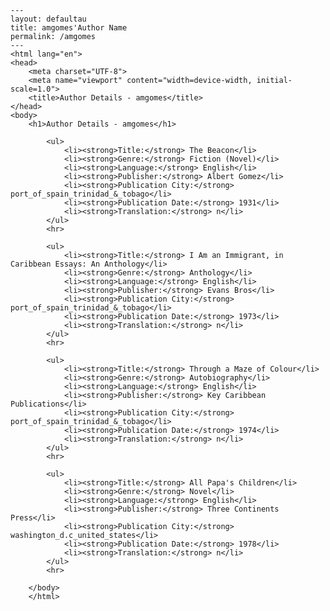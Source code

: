 
    ---
    layout: defaultau
    title: amgomes'Author Name 
    permalink: /amgomes
    ---
    <html lang="en">
    <head>
        <meta charset="UTF-8">
        <meta name="viewport" content="width=device-width, initial-scale=1.0">
        <title>Author Details - amgomes</title>
    </head>
    <body>
        <h1>Author Details - amgomes</h1>
        
            <ul>
                <li><strong>Title:</strong> The Beacon</li>
                <li><strong>Genre:</strong> Fiction (Novel)</li>
                <li><strong>Language:</strong> English</li>
                <li><strong>Publisher:</strong> Albert Gomez</li>
                <li><strong>Publication City:</strong> port_of_spain_trinidad_&_tobago</li>
                <li><strong>Publication Date:</strong> 1931</li>
                <li><strong>Translation:</strong> n</li>
            </ul>
            <hr>
            
            <ul>
                <li><strong>Title:</strong> I Am an Immigrant, in Caribbean Essays: An Anthology</li>
                <li><strong>Genre:</strong> Anthology</li>
                <li><strong>Language:</strong> English</li>
                <li><strong>Publisher:</strong> Evans Bros</li>
                <li><strong>Publication City:</strong> port_of_spain_trinidad_&_tobago</li>
                <li><strong>Publication Date:</strong> 1973</li>
                <li><strong>Translation:</strong> n</li>
            </ul>
            <hr>
            
            <ul>
                <li><strong>Title:</strong> Through a Maze of Colour</li>
                <li><strong>Genre:</strong> Autobiography</li>
                <li><strong>Language:</strong> English</li>
                <li><strong>Publisher:</strong> Key Caribbean Publications</li>
                <li><strong>Publication City:</strong> port_of_spain_trinidad_&_tobago</li>
                <li><strong>Publication Date:</strong> 1974</li>
                <li><strong>Translation:</strong> n</li>
            </ul>
            <hr>
            
            <ul>
                <li><strong>Title:</strong> All Papa's Children</li>
                <li><strong>Genre:</strong> Novel</li>
                <li><strong>Language:</strong> English</li>
                <li><strong>Publisher:</strong> Three Continents Press</li>
                <li><strong>Publication City:</strong> washington_d.c_united_states</li>
                <li><strong>Publication Date:</strong> 1978</li>
                <li><strong>Translation:</strong> n</li>
            </ul>
            <hr>
            
        </body>
        </html>
        